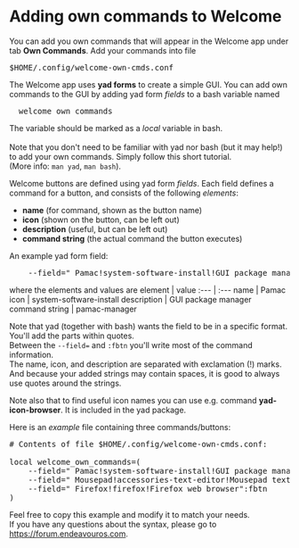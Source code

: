 # Adding own commands to Welcome

You can add you own commands that will appear in the Welcome app under tab **Own Commands**. Add your commands into file
<pre>
$HOME/.config/welcome-own-cmds.conf
</pre>

The Welcome app uses **yad forms** to create a simple GUI.
You can add own commands to the GUI by adding yad form *fields* to a bash variable named
<pre>
  welcome_own_commands
</pre>
The variable should be marked as a *local* variable in bash.<br><br>
Note that you don't need to be familiar with yad nor bash (but it may help!) to add your own commands.
Simply follow this short tutorial.<br>
(More info: `man yad`, `man bash`).


Welcome buttons are defined using yad form *fields*. Each field defines a command for a button, and consists of the following *elements*:
 - **name** (for command, shown as the button name)
 - **icon** (shown on the button, can be left out)
 - **description** (useful, but can be left out)
 - **command string** (the actual command the button executes)

An example yad form field:
<pre>
    --field=" Pamac!system-software-install!GUI package manager":fbtn  "pamac-manager"
</pre>
where the elements and values are
element | value
:--- | :---
name | Pamac
icon | system-software-install
description | GUI package manager
command string | pamac-manager

Note that yad (together with bash) wants the field to be in a specific format. You'll add the parts within quotes.<br>
Between the `--field=` and `:fbtn` you'll write most of the command information.<br>
The name, icon, and description are separated with exclamation (!) marks.
And because your added strings may contain spaces, it is good to always use quotes around the strings.

Note also that to find useful icon names you can use e.g. command **yad-icon-browser**. It is included in the yad package.

Here is an *example* file containing three commands/buttons:
<pre>
# Contents of file $HOME/.config/welcome-own-cmds.conf:

local welcome_own_commands=(
    --field=" Pamac!system-software-install!GUI package manager":fbtn      "pamac-manager"
    --field=" Mousepad!accessories-text-editor!Mousepad text editor":fbtn  "mousepad"
    --field=" Firefox!firefox!Firefox web browser":fbtn                    "firefox"
)
</pre>
Feel free to copy this example and modify it to match your needs.<br>
If you have any questions about the syntax, please go to https://forum.endeavouros.com.
